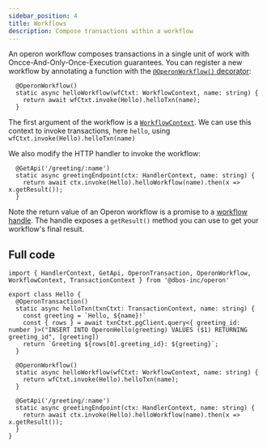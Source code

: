 ```yaml
---
sidebar_position: 4
title: Workflows
description: Compose transactions within a workflow
---
```


An operon workflow composes transactions in a single unit of work with Oncce-And-Only-Once-Execution guarantees.
You can register a new workflow by annotating a function with the [`@OperonWorkflow()` decorator](../api-reference/decorators#operonworkflow):

```tsx
  @OperonWorkflow()
  static async helloWorkflow(wfCtxt: WorkflowContext, name: string) {
	return await wfCtxt.invoke(Hello).helloTxn(name);
  }
```

The first argument of the workflow is a [`WorkflowContext`](../api-reference/contexts#workflowcontext). We can use this context to invoke transactions, here `hello`, using `wfCtxt.invoke(Hello).helloTxn(name)`

We also modify the HTTP handler to invoke the workflow:

```tsx
  @GetApi('/greeting/:name')
  static async greetingEndpoint(ctx: HandlerContext, name: string) {
    return await ctx.invoke(Hello).helloWorkflow(name).then(x => x.getResult());
  }
```

Note the return value of an Operon workflow is a promise to a [workflow handle](../api-reference/workflow-handles).
The handle exposes a `getResult()` method you can use to get your workflow's final result.

## Full code

```tsx
import { HandlerContext, GetApi, OperonTransaction, OperonWorkflow, WorkflowContext, TransactionContext } from '@dbos-inc/operon'

export class Hello {
  @OperonTransaction()
  static async helloTxn(txnCtxt: TransactionContext, name: string) {
	const greeting = `Hello, ${name}!`
	const { rows } = await txnCtxt.pgClient.query<{ greeting_id: number }>("INSERT INTO OperonHello(greeting) VALUES ($1) RETURNING greeting_id", [greeting])
	return `Greeting ${rows[0].greeting_id}: ${greeting}`;
  }

  @OperonWorkflow()
  static async helloWorkflow(wfCtxt: WorkflowContext, name: string) {
	return wfCtxt.invoke(Hello).helloTxn(name);
  }

  @GetApi('/greeting/:name')
  static async greetingEndpoint(ctx: HandlerContext, name: string) {
    return await ctx.invoke(Hello).helloWorkflow(name).then(x => x.getResult());
  }
}
```
